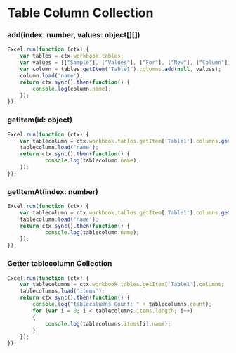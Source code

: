# Table Column Collection

### add(index: number, values: object[][])

```js
Excel.run(function (ctx) { 
	var tables = ctx.workbook.tables;
	var values = [["Sample"], ["Values"], ["For"], ["New"], ["Column"]];
	var column = tables.getItem("Table1").columns.add(null, values);
	column.load('name');
	return ctx.sync().then(function() {
		console.log(column.name);
	});
});
```

### getItem(id: object)

```js
Excel.run(function (ctx) { 
	var tablecolumn = ctx.workbook.tables.getItem['Table1'].columns.getItem(0);
	tablecolumn.load('name');
	return ctx.sync().then(function() {
			console.log(tablecolumn.name);
	});
});
```

### getItemAt(index: number)
```js
Excel.run(function (ctx) { 
	var tablecolumn = ctx.workbook.tables.getItem['Table1'].columns.getItemAt(0);
	tablecolumn.load('name');
	return ctx.sync().then(function() {
			console.log(tablecolumn.name);
	});
});
```
### Getter tablecolumn Collection

```js
Excel.run(function (ctx) { 
	var tablecolumns = ctx.workbook.tables.getItem['Table1'].columns;
	tablecolumns.load('items');
	return ctx.sync().then(function() {
		console.log("tablecolumns Count: " + tablecolumns.count);
		for (var i = 0; i < tablecolumns.items.length; i++)
		{
			console.log(tablecolumns.items[i].name);
		}
	});
});
```